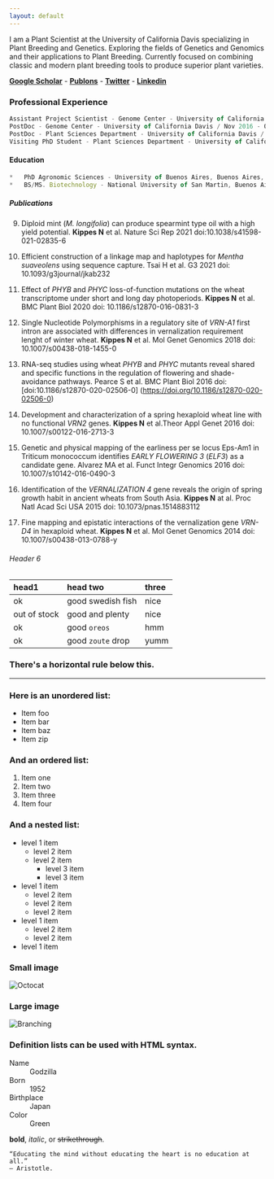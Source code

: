 ```yaml
---
layout: default
---
```


I am a Plant Scientist at the University of California Davis specializing in Plant Breeding and Genetics. Exploring the fields of Genetics and Genomics and their applications to Plant Breeding. Currently focused on combining classic and modern plant breeding tools to produce superior plant varieties. 

[**Google Scholar**](https://scholar.google.com/citations?hl=en&user=-m5FPboAAAAJ&view_op=list_works&sortby=pubdate) - [**Publons**](https://publons.com/researcher/720901/nestor-kippes/) - [**Twitter**](https://www.twitter.com/nfkip) - [**Linkedin**](https://www.linkedin.com/in/nestorkippes/)

### Professional Experience

```js
Assistant Project Scientist - Genome Center - University of California Davis / Nov 2021 - current
PostDoc - Genome Center - University of California Davis / Nov 2016 - Oct 2021
PostDoc - Plant Sciences Department - University of California Davis / Jan 2016 - Oct 2016
Visiting PhD Student - Plant Sciences Department - University of California Davis / 2010 - 2015
```

#### Education
```js
*   PhD Agronomic Sciences - University of Buenos Aires, Buenos Aires, Argentina - 2015
*   BS/MS. Biotechnology - National University of San Martin, Buenos Aires, Argentina - 2010 
```

##### Publications

9. Diploid mint (_M. longifolia_) can produce spearmint type oil with a high yield potential.
**Kippes N** et al. Nature Sci Rep 2021 doi:10.1038/s41598-021-02835-6

8. Efficient construction of a linkage map and haplotypes for _Mentha suaveolens_ using
sequence capture. Tsai H et al. G3 2021 doi: 10.1093/g3journal/jkab232

7. Effect of _PHYB_ and _PHYC_ loss-of-function mutations on the wheat transcriptome under
short and long day photoperiods.
**Kippes N** et al. BMC Plant Biol 2020 doi: 10.1186/s12870-016-0831-3

6. Single Nucleotide Polymorphisms in a regulatory site of _VRN-A1_ first intron are
associated with differences in vernalization requirement lenght of winter wheat.
**Kippes N** et al. Mol Genet Genomics 2018 doi: 10.1007/s00438-018-1455-0

5. RNA-seq studies using wheat _PHYB_ and _PHYC_ mutants reveal shared and specific
functions in the regulation of flowering and shade-avoidance pathways.
Pearce S et al. BMC Plant Biol 2016 doi: [doi:10.1186/s12870-020-02506-0] (https://doi.org/10.1186/s12870-020-02506-0)

4. Development and characterization of a spring hexaploid wheat line with no functional
_VRN2_ genes. **Kippes N** et al.Theor Appl Genet 2016 doi:
10.1007/s00122-016-2713-3

3. Genetic and physical mapping of the earliness per se locus Eps-Am1 in Triticum
monococcum identifies _EARLY FLOWERING 3_ (_ELF3_) as a candidate gene.
Alvarez MA et al. Funct Integr Genomics 2016 doi: 10.1007/s10142-016-0490-3

2. Identification of the _VERNALIZATION 4_ gene reveals the origin of spring growth habit
in ancient wheats from South Asia.
**Kippes N** at al. Proc Natl Acad Sci USA 2015 doi: 10.1073/pnas.1514883112

1. Fine mapping and epistatic interactions of the vernalization gene _VRN-D4_ in hexaploid
wheat. **Kippes N** et al. Mol Genet Genomics 2014 doi: 10.1007/s00438-013-0788-y





###### Header 6

| head1        | head two          | three |
|:-------------|:------------------|:------|
| ok           | good swedish fish | nice  |
| out of stock | good and plenty   | nice  |
| ok           | good `oreos`      | hmm   |
| ok           | good `zoute` drop | yumm  |

### There's a horizontal rule below this.

* * *

### Here is an unordered list:

*   Item foo
*   Item bar
*   Item baz
*   Item zip

### And an ordered list:

1.  Item one
1.  Item two
1.  Item three
1.  Item four

### And a nested list:

- level 1 item
  - level 2 item
  - level 2 item
    - level 3 item
    - level 3 item
- level 1 item
  - level 2 item
  - level 2 item
  - level 2 item
- level 1 item
  - level 2 item
  - level 2 item
- level 1 item

### Small image

![Octocat](https://github.githubassets.com/images/icons/emoji/octocat.png)

### Large image

![Branching](https://guides.github.com/activities/hello-world/branching.png)


### Definition lists can be used with HTML syntax.

<dl>
<dt>Name</dt>
<dd>Godzilla</dd>
<dt>Born</dt>
<dd>1952</dd>
<dt>Birthplace</dt>
<dd>Japan</dd>
<dt>Color</dt>
<dd>Green</dd>
</dl>


**bold**, _italic_, or ~~strikethrough~~.
```
“Educating the mind without educating the heart is no education at all.”
― Aristotle.
```
